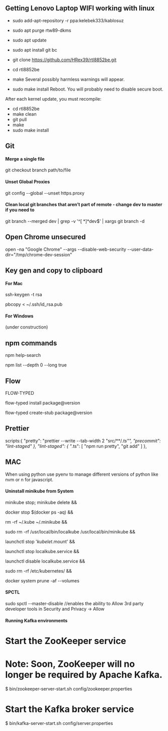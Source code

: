 ## Getting Lenovo Laptop WIFI working with linux 

 * sudo add-apt-repository -r ppa:kelebek333/kablosuz 
 * sudo apt purge rtw89-dkms 
 * sudo apt update
 * sudo apt install git bc
 * git clone https://github.com/HRex39/rtl8852be.git
 * cd rtl8852be
 * make
Several possibly harmless warnings will appear.

* sudo make install
Reboot. You will probably need to disable secure boot.

After each kernel update, you must recompile:

* cd rtl8852be
* make clean
* git pull
* make
* sudo make install

## Git

#### Merge a single file 
git checkout branch path/to/file

#### Unset Global Proxies
git config --global --unset https.proxy

#### Clean local git branches that aren’t part of remote  - change dev to master if you need to 
git branch --merged dev | grep -v '^[ *]*dev$' | xargs git branch -d

## Open Chrome unsecured 
 open -na "Google Chrome" --args --disable-web-security --user-data-dir="/tmp/chrome-dev-session"
 
## Key gen and copy to clipboard 

#### For Mac
ssh-keygen -t rsa

pbcopy < ~/.ssh/id_rsa.pub

#### For Windows

(under construction)

## npm commands
npm help-search 

npm list --depth 0 --long true

## Flow 

FLOW-TYPED

flow-typed install package@version

flow-typed create-stub package@version

## Prettier
scripts:{
 "pretty": "prettier --write --tab-width 2 \"src/**/*.ts\"",
 "precommit": "lint-staged"
  },
  "lint-staged": {
    "*.ts": [
      "npm run pretty",
      "git add"
    ]
  },

## MAC

When using python use pyenv to manage different versions of python like nvm or n for javascript.

#### Uninstall minikube from System
minikube stop; minikube delete &&

docker stop $(docker ps -aq) &&

rm -rf ~/.kube ~/.minikube &&

sudo rm -rf /usr/local/bin/localkube /usr/local/bin/minikube &&

launchctl stop '*kubelet*.mount' &&

launchctl stop localkube.service &&

launchctl disable localkube.service &&

sudo rm -rf /etc/kubernetes/ &&

docker system prune -af --volumes

#### SPCTL

sudo spctl --master-disable //enables the ability to Allow 3rd party developer tools in Security and Privacy -> Allow

#### Running Kafka environments
# Start the ZooKeeper service
# Note: Soon, ZooKeeper will no longer be required by Apache Kafka.
$ bin/zookeeper-server-start.sh config/zookeeper.properties

# Start the Kafka broker service
$ bin/kafka-server-start.sh config/server.properties
